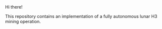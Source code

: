 Hi there!

This repository contains an implementation of a fully autonomous lunar H3 mining operation.